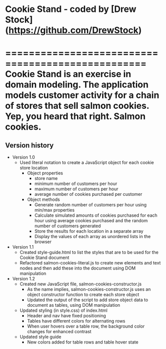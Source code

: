 # Cookie Stand - coded by [Drew Stock] (https://github.com/DrewStock)
==================================================
Cookie Stand is an exercise in domain modeling. The application models customer activity for a chain of stores that sell salmon cookies. Yep, you heard that right. Salmon cookies.
==================================================
## Version history
* Version 1.0
  * Used literal notation to create a JavaScript object for each cookie store location
    * Object properties
      * store name
      * minimum number of customers per hour
      * maximum number of customers per hour
      * average number of cookies purchased per customer
    * Object methods
      * Generate random number of customers per hour using min/max properties
      * Calculate simulated amounts of cookies purchased for each hour using average cookies purchased and the random   number of customers generated
      * Store the results for each location in a separate array
      * Display the values of each array as unordered lists in the browser
* Version 1.1
  * Created style-guide.html to list the styles that are to be used for the Cookie Stand document
  * Refactored salmon-cookies-literal.js to create new elements and text nodes and then add these into the document using DOM manipulation
* Version 1.2
  * Created new JavaScript file, salmon-cookies-constructor.js
    * As the name implies, salmon-cookies-constructor.js uses an object constructor function to create each store object
    * Updated the output of the script to add store object data to document as tables, using DOM manipulation
  * Updated styling (in style.css) of index.html
    * Header and nav have fixed positioning
    * Tables have different colors for alternating rows
    * When user hovers over a table row, the background color changes for enhanced contrast
  * Updated style guide
    * New colors added for table rows and table hover state
